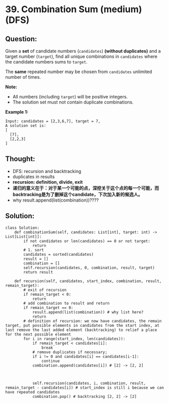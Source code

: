 # 39. Combination Sum \(medium\) \(DFS\)

## Question:

Given a **set** of candidate numbers \(`candidates`\) **\(without duplicates\)** and a target number \(`target`\), find all unique combinations in `candidates` where the candidate numbers sums to `target`.

The **same** repeated number may be chosen from `candidates` unlimited number of times.

**Note:**

* All numbers \(including `target`\) will be positive integers.
* The solution set must not contain duplicate combinations.

**Example 1:**

```text
Input: candidates = [2,3,6,7], target = 7,
A solution set is:
[
  [7],
  [2,2,3]
]
```

## Thought:

* DFS: recursion and backtracking
* duplicates in results
* **recursion: definition, divide, exit**
* **递归的意义在于：对于某一个可能的点，深挖关于这个点的每一个可能，而backtracking是为了删掉这个candidate，下次加入新的候选人。**
* why result.append\(list\(combination\)\)????

## Solution:

```text
class Solution:
    def combinationSum(self, candidates: List[int], target: int) -> List[List[int]]:
        if not candidates or len(candidates) == 0 or not target:
            return
        # 1. sort
        candidates = sorted(candidates)
        result = []
        combination = []
        self.recursion(candidates, 0, combination, result, target)
        return result
        
    def recursion(self, candidates, start_index, combination, result, remain_target):
        # exit of recursion
        if remain_target < 0:
            return
        # add combination to result and return
        if remain_target == 0:
            result.append(list(combination)) # why list here?
            return
        # definition of recursion: we now have candidates, the remain target, put possible elements in candidates from the start index, at last remove the last added element (backtracking) to relief a place for the next possible element
        for i in range(start_index, len(candidates)):
            if remain_target < candidates[i]:
                break
            # remove duplicates if necessary;
            if i != 0 and candidates[i] == candidates[i-1]:
                continue
            combination.append(candidates[i]) # [2] -> [2, 2]
            
            
            
            self.recursion(candidates, i, combination, result, remain_target - candidates[i]) # start_index is still i because we can have repeated candidates
            combination.pop() # backtracking [2, 2] -> [2]
             
```

